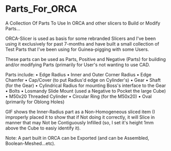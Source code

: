 # Parts_For_ORCA
A Collection Of Parts To Use In ORCA and other slicers to Build or Modify Parts...

ORCA-Slicer is used as basis for some rebranded Slicers and I've been using it exclusively for past 7-months and have built a small collection of Test Parts that I've been using for Guinea-pigging with some Users.

These parts can be used as Parts, Positive and Negative (Parts) for building and/or modifying Parts (primarily for User's not wanting to use CAD.

Parts include:
• Edge Radius
• Inner and Outer Corner Radius
• Edge Chamfer
• Cap/Cover (to put Radius'd edge on Cylinder's)
• Gear
• Shaft (for the Gear)
• Cylindrical Radius for mounting Boss's interface to the Gear
• Bolts
• Losmandy Slide Mount (used a Negative to Pocket the large Cube)
• M50x20 Threaded Cylinder
• Circular Ring (for the M50x20)
• Oval (primarily for Oblong Holes)

GIF shows the Inner-Radius part as a Non-Homogeneous sliced item (I improperly placed it to show that if Not doing it correctly, it will Slice in manner that may Not be Contiguously Infilled (so, I set it's height 1mm above the Cube to easiy identify it).

Note: A part built in ORCA can be Exported (and can be Assembled, Boolean-Meshed...etc).

